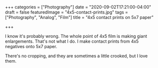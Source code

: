 +++
categories = ["Photography"]
date = "2020-09-02T17:21:00-04:00"
draft = false
featuredImage = "4x5-contact-prints.jpg"
tags = ["Photography", "Analog", "Film"]
title = "4x5 contact prints on 5x7 paper"

+++

I know it's probably wrong. The whole point of 4x5 film is making giant
enlargements. That's not what I do. I make contact prints from 4x5 negatives
onto 5x7 paper.

There's no cropping, and they are sometimes a little crooked, but I love them.

